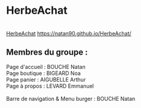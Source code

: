 # HerbeAchat

<br>[HerbeAchat](https://natan90.github.io/HerbeAchat/) https://natan90.github.io/HerbeAchat/ <br>

## Membres du groupe :

Page d'accueil : BOUCHE Natan<br>
Page boutique : BIGEARD Noa<br> 
Page panier : AIGUBELLE Arthur<br>
Page à propos : LEVARD Emmanuel<br>
<br>
Barre de navigation & Menu burger : BOUCHE Natan<br>
